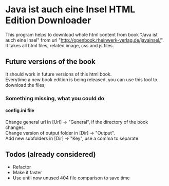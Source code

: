 # Java ist auch eine Insel HTML Edition Downloader
This program helps to download whole html content from book "Java ist auch eine Insel" from url "http://openbook.rheinwerk-verlag.de/javainsel/".  
It takes all html files, related image, css and js files.

## Future versions of the book
It should work in future versions of this html book.  
Everytime a new book edition is being released, you can use this tool to download the files;

### Something missing, what you could do
#### config.ini file
Change general url in [Url] -> "General", if the directory of the book changes.  
Change version of output folder in [Dir] -> "Output".  
Add new subfolders in [Dir] -> "Key", use a comma to separate.

## Todos (already considered)
- Refactor
- Make it faster
- Use until now unused 404 file comparison to save time
